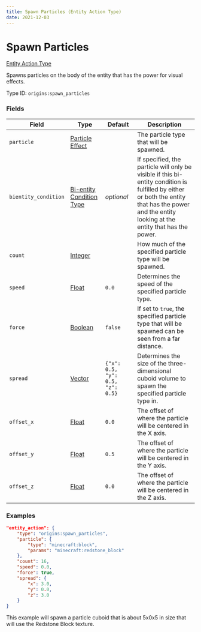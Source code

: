 ```yaml
---
title: Spawn Particles (Entity Action Type)
date: 2021-12-03
---
```


# Spawn Particles

[Entity Action Type](../entity_action_types.md)

Spawns particles on the body of the entity that has the power for visual effects.

Type ID: `origins:spawn_particles`


### Fields

Field | Type | Default | Description
------|------|---------|------------
`particle` | [Particle Effect](../data_types/particle_effect.md) | | The particle type that will be spawned.
`bientity_condition` | [Bi-entity Condition Type](../bientity_condition_types.md) | *optional* | If specified, the particle will only be visible if this bi-entity condition is fulfilled by either or both the entity that has the power and the entity looking at the entity that has the power.
`count` | [Integer](../data_types/integer.md) | | How much of the specified particle type will be spawned.
`speed` | [Float](../data_types/float.md) | `0.0` | Determines the speed of the specified particle type.
`force` | [Boolean](../data_types/boolean.md) | `false` | If set to `true`, the specified particle type that will be spawned can be seen from a far distance.
`spread` | [Vector](../data_types/vector.md) | `{"x": 0.5, "y": 0.5, "z": 0.5}` | Determines the size of the three-dimensional cuboid volume to spawn the specified particle type in.
`offset_x` | [Float](../data_types/float.md) | `0.0` | The offset of where the particle will be centered in the X axis.
`offset_y` | [Float](../data_types/float.md) | `0.5` | The offset of where the particle will be centered in the Y axis.
`offset_z` | [Float](../data_types/float.md) | `0.0` | The offset of where the particle will be centered in the Z axis.


### Examples

```json
"entity_action": {
    "type": "origins:spawn_particles",
    "particle": {
        "type": "minecraft:block",
        "params": "minecraft:redstone_block"
    },
    "count": 16,
    "speed": 0.0,
    "force": true,
    "spread": {
        "x": 3.0,
        "y": 0.0,
        "z": 3.0
    }
}
```

This example will spawn a particle cuboid that is about 5x0x5 in size that will use the Redstone Block texture.
